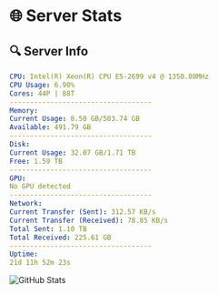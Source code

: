 # 🌐 Server Stats
## 🔍 Server Info
```yaml
CPU: Intel(R) Xeon(R) CPU E5-2699 v4 @ 1350.08MHz
CPU Usage: 6.90%
Cores: 44P | 88T
-----------------------------------
Memory:
Current Usage: 8.50 GB/503.74 GB
Available: 491.79 GB
-----------------------------------
Disk:
Current Usage: 32.07 GB/1.71 TB
Free: 1.59 TB
-----------------------------------
GPU:
No GPU detected
-----------------------------------
Network:
Current Transfer (Sent): 312.57 KB/s
Current Transfer (Received): 78.85 KB/s
Total Sent: 1.10 TB
Total Received: 225.61 GB
-----------------------------------
Uptime:
21d 11h 52m 23s
```
![GitHub Stats](https://img.shields.io/badge/Updated-2025-05-11_05:01:11-blue)